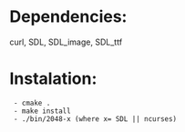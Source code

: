# Dependencies:  
curl, SDL, SDL_image, SDL_ttf


# Instalation:  
```
 - cmake .  
 - make install  
 - ./bin/2048-x (where x= SDL || ncurses)  
```

